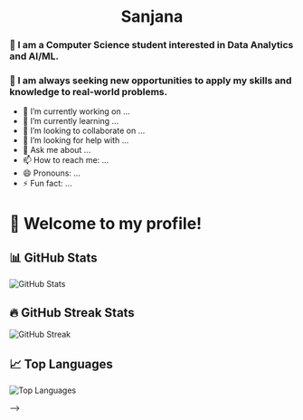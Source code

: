 <h1 align = "center" >Sanjana</h1>

### 🏫 I am a Computer Science student interested in Data Analytics and AI/ML. 
### 🤔 I am always seeking new opportunities to apply my skills and knowledge to real-world problems.



- 🔭 I’m currently working on ...
- 🌱 I’m currently learning ...
- 👯 I’m looking to collaborate on ...
- 🤔 I’m looking for help with ...
- 💬 Ask me about ...
- 📫 How to reach me: ...
- 😄 Pronouns: ...
- ⚡ Fun fact: ...

# 👋 Welcome to my profile!

## 📊 GitHub Stats
![GitHub Stats](https://github-readme-stats.vercel.app/api?username=sanslab22&theme=dark&hide_border=true&include_all_commits=true&count_private=true)

## 🔥 GitHub Streak Stats
![GitHub Streak](https://github-readme-streak-stats.herokuapp.com/?user=sanslab22&theme=dark&hide_border=true)

## 📈 Top Languages
![Top Languages](https://github-readme-stats.vercel.app/api/top-langs/?username=sanslab22&theme=dark&hide_border=true&include_all_commits=true&count_private=true&layout=compact)

-->
